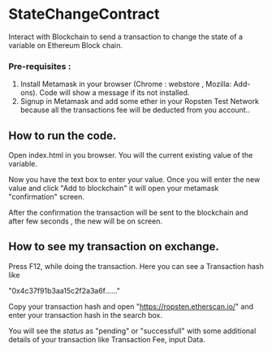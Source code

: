 # StateChangeContract
Interact with Blockchain to send a transaction to change the state of a variable on Ethereum Block chain.

### Pre-requisites :
1. Install Metamask in your browser (Chrome : webstore , Mozilla: Add-ons). Code will show a message if its not installed.
2. Signup in Metamask and add some ether in your Ropsten Test Network because all the transactions fee will be deducted from you account..

## How to run the code.
Open index.html in you browser. You will the current existing value of the variable.

Now you have the text box to enter your value. Once you will enter the new value and click "Add to blockchain" it will open your metamask "confirmation" screen.

After the confirmation the transaction will be sent to the blockchain and after few seconds , the new will be on screen.

## How to see my transaction on exchange.
Press F12, while doing the transaction. Here you can see a Transaction hash like

"0x4c37f91b3aa15c2f2a3a6f......"

Copy your transaction hash and open "https://ropsten.etherscan.io/" and enter your transaction hash in the search box.

You will see the *status* as "pending" or "successfull" with some additional details of your transaction like Transaction Fee, input Data.
